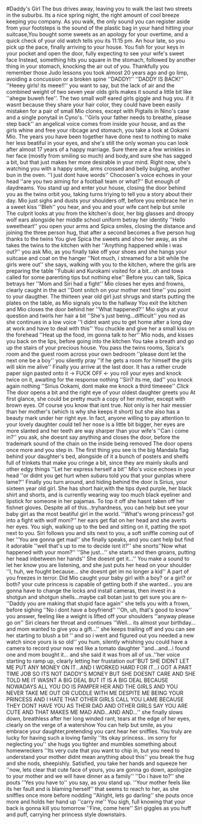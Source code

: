 #Daddy's Girl
The bus drives away, leaving you to walk the last two streets in the suburbs. Its a nice spring night, the right amount of cool breeze keeping you company.
As you walk, the only sound you can register aside from your footsteps is the sound of the plastic bag in your hand hitting your suitcase,You bought some sweets as an apology for your overtime, and a quick check of your old watch tells you its 11:15 pm.
An hour late, so you pick up the pace, finally arriving to your house. You fish for your keys in your pocket and open the door, fully expecting to see your wife's sweet face
Instead, something hits you square in the stomach, followed by another thing in your stomach, knocking the air out of you. Thankfully you remember those Judo lessons you took almost 20 years ago and go limp, avoiding a concussion or a broken spine
''DADDY!''
''DADDY IS BACK!''
''Heeey girls! its meee!!'' you want to say, but the lack of air and the combined weight of two seven year olds girls makes it sound a little bit like ''ahegw buweh fee''. The two small wolf eared girls giggle and hug you. if it wasnt because they share your hair color, they could have been easily mistaken for a  pair of small Mio clones, except with Pigtails in Nino's case and a single ponytail in Cyno's.
''Girls your father needs to breathe, please step back'' an angelical voice comes from inside your house, and as the girls whine and free your ribcage and stomach, you take a look at Ookami Mio. The years you have been together have done next to nothing to make her less beatiful in your eyes, and she's still the only woman you can look after almost 17 years of a happy marriage. Sure there are a few wrinkles in her face (mostly from smiling so much) and body,and sure she has sagged a bit, but that just makes her more desirable in your mind. Right now, she's watching you with a happy smile, arms crossed and belly bulging, another bun in the oven. 
''I just dont have words'' Chocosen's voice echoes in your head ''are you two aiming for a football team or what?''
But enough of daydreams. You stand up and enter your house, closing the door behind you as the twins orbit you, taking turns triying to tell you a story about their day. Mio just sighs and dusts your shoulders off, before you embrace her in a sweet kiss
''Bleh'' you hear, and you and your wife cant help but smile
The culprit looks at you from the kitchen's door, her big glasses and droopy wolf ears alongside her middle school uniform betray her identity
''Hello sweetheart'' you open your arms and Spica smiles, closing the distance and joining the three person hug, that after a second becomes a five person hug thanks to the twins
You give Spica the sweets and shoo her away, as she takes the twins to the kitchen with her
''Anything happened while i was out?'' you ask Mio, as you finally take off your shoes and she hangs your suitcase and coat on the hanger
''Not much, i streamed for a bit while the girls were out'' she says, walking with you to the kitchen, where the girls are preparing the table ''Fubuki and Kurokami visited for a bit...oh and towa called for some parenting tips but nothing else''
Before you can talk, Spica betrays her
''Mom and Siri had a fight''
Mio closes her eyes and frowns, clearly caught in the act
''Dont snitch on your mother next time'' you point to your daugther. The thirteen year old girl just shrugs and starts putting the plates on the table, as Mio signals you to the hallway
You exit the kitchen and Mio closes the door behind her
''What happened?'' Mio sighs at your question and twirls her hair a bit
''She's just being...difficult'' you nod as she continues in a low voice ''I didnt want you to get home after a long day at work and have to deal with this''
You chuckle and give her a small kiss on the forehead
''Heat up the food, im gonna talk to her''
Mio nods, and kisses you back on the lips, before going into the kitchen
You take a breath and go up the stairs of your precious house. You pass the twins rooms, Spica's room and the guest room across your own bedroom
''please dont let the next one be a boy'' you silently pray ''if he gets a room for himself the girls will skin me alive''
Finally you arrive at the last door. It has a rather crude paper sign pasted onto it
-> FUCK OFF <-
you roll your eyes and knock twice on it, awaiting for the response
nothing
''Siri? its me, dad''
you knock again
nothing
''Sirius Ookami, dont make me knock a third timeeee''
*Click*
The door opens a bit and the right eye of your oldest daughter greets you
At first glance, she could be pretty much a copy of her mother, except with brown eyes. Of course you know that isnt true. Not only is her hair messier than her mother's (which is why she keeps it short) but she also has a beauty mark under her right eye.
In fact, anyone willing to pay attention to your lovely daughter could tell her nose is a little bit bigger, her eyes are more slanted and her teeth are way sharper than your wife's
''Can i come in?'' you ask, she doesnt say anything and closes the door, before the trademark sound of the chain on the inside being removed
The door opens once more and you step in.
The first thing you see is the big Mandala flag behind your daughter's bed, alongside of it a bunch of posters and shelfs full of trinkets that make you cringe a bit, since they are mainly skulls and other edgy things
''Let her express herself a bit'' Mio's voice echoes in your head ''or didnt you get hurt when subaru told you that your gunplas where lame?''
Finally you turn around, and hiding behind the door is Sirius, your sixteen year old girl.
She has short hair,with the tips dyed purple, her black shirt and shorts, and is currently wearing way too much black eyeliner and lipstick for someone in her pajamas. To top it off she hasnt taken off her fishnet gloves.
Despite all of this...tryhardness, you can help but see your baby girl as the most beatiful girl in the world.
''What's wrong princess? got into a fight with wolf mom?'' her ears get flat on her head and she averts her eyes. You sigh, walking up to the bed and sitting on it, patting the spot next to you. Siri follows you and sits next to you, a soft sniffle coming out of her
''You are gonna get mad'' she finally speaks, and you cant help but find it adorable
''well that's up to me to decide isnt it?'' she snorts''Now what happened with your mom?''
''She just...'' she starts and then groans, putting her head inbetween her hands'' She doesnt get it...''
You make a sound to let her know you are listening, and she just puts her head on your shoulder
''I, huh, we fought because... she doesnt get im no longer a kid''
A part of you freezes in terror. Did Mio caught your baby girl with a boy? or a girl? or both? your cute princess is capable of getting both if she wanted... you are gonna have to change the locks and install cameras, then invest in a shotgun and shotgun shells...maybe call botan just to get sure you are n-
''Daddy you are making that stupid face again'' she tells you with a frown, before sighing ''No i dont have a boyfriend''
''Oh, uh, that's good to know'' you answer, feeling like a weight is lifted off your shoulders ''anyway please go on''
Siri clears her throat and continues
''Well... its almost your birthday... and mom wanted to give you a gift...'' she keeps trailing off and you can see her starting to blush a bit '' and so i went and figured out you needed a new watch since yours is so old''
you hum, silently whishing you could have a camera to record your now red like a tomato daughter
''and...and...i found one and mom bought it... and she said it was from all of us..''her voice starting to ramp up, clearly letting her frustation out''BUT SHE DIDNT LET ME PUT ANY MONEY ON IT...AND I WORKED HARD FOR IT...I GOT A PART TIME JOB SO ITS NOT DADDY'S MONEY BUT SHE DOESNT CARE AND SHE TOLD ME IT WASNT A BIG DEAL BUT IT IS A BIG DEAL BECAUSE NOWADAYS ALL YOU DO IS PAMPER HER AND THE GIRLS AND YOU NEVER TAKE ME OUT OR CUDDLE WITH ME DESPITE ME BEING YOUR PRINCESS AND I HATE THAT OTHER GIRLS CALL YOU LAME BECAUSE THEY DONT HAVE YOU AS THEIR DAD AND OTHER GIRLS SAY YOU ARE CUTE AND THAT MAKES ME MAD AND...AND AND...'' she finally slows down, breathless after her long winded rant, tears at the edge of her eyes, clearly on the verge of a watershow
You can help but smile, as you embrace your daughter,pretending you cant hear her sniffles. You truly are lucky for having such a loving family
''Its okay princess.. im sorry for neglecting you'' she hugs you tighter and mumbles something about homewreckers ''Its very cute that you want to chip in, but you need to understand your mother didnt mean anything about this''
you break the hug and she nods, sheepishly. Satisfied, you take her hands and squeeze her
''now, lets clear that cute face of yours, you are gonna go down, apologize to your mother and we will have dinner as a family''
''Do i have to?'' she pouts
''Yes you have to'' you say, as you stand up. ''Your mother feels like its her fault and is blaming herself''
that seems to reach to her, as she sniffles once more before nodding
''Alright, lets go darling'' she pouts once more and holds her hand up
''carry me''
You sigh, full knowing that your back is gonna kill you tomorrow
''Fine, come here''
Siri giggles as you huff and puff, carrying her princess style downstairs.
